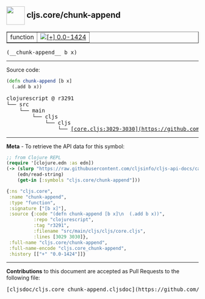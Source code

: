 ## <img width="48px" valign="middle" src="http://i.imgur.com/Hi20huC.png"> cljs.core/chunk-append

 <table border="1">
<tr>

<td>function</td>
<td><a href="https://github.com/cljsinfo/cljs-api-docs/tree/0.0-1424"><img valign="middle" alt="[+] 0.0-1424" src="https://img.shields.io/badge/+-0.0--1424-lightgrey.svg"></a> </td>
</tr>
</table>

 <samp>
(__chunk-append__ b x)<br>
</samp>

---





Source code:

```clj
(defn chunk-append [b x]
  (.add b x))
```

 <pre>
clojurescript @ r3291
└── src
    └── main
        └── cljs
            └── cljs
                └── <ins>[core.cljs:3029-3030](https://github.com/clojure/clojurescript/blob/r3291/src/main/cljs/cljs/core.cljs#L3029-L3030)</ins>
</pre>


---

__Meta__ - To retrieve the API data for this symbol:

```clj
;; from Clojure REPL
(require '[clojure.edn :as edn])
(-> (slurp "https://raw.githubusercontent.com/cljsinfo/cljs-api-docs/catalog/cljs-api.edn")
    (edn/read-string)
    (get-in [:symbols "cljs.core/chunk-append"]))
```

```clj
{:ns "cljs.core",
 :name "chunk-append",
 :type "function",
 :signature ["[b x]"],
 :source {:code "(defn chunk-append [b x]\n  (.add b x))",
          :repo "clojurescript",
          :tag "r3291",
          :filename "src/main/cljs/cljs/core.cljs",
          :lines [3029 3030]},
 :full-name "cljs.core/chunk-append",
 :full-name-encode "cljs.core_chunk-append",
 :history [["+" "0.0-1424"]]}

```

---

__Contributions__ to this document are accepted as Pull Requests to the following file:

 <pre>
[cljsdoc/cljs.core_chunk-append.cljsdoc](https://github.com/cljsinfo/cljs-api-docs/blob/master/cljsdoc/cljs.core_chunk-append.cljsdoc)
</pre>

